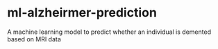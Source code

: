 # ml-alzheirmer-prediction
A machine learning model to predict whether an individual is demented based on MRI data
